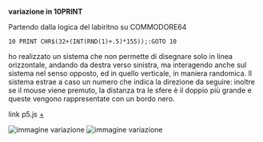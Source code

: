**variazione in 10PRINT**

Partendo dalla logica del labiritno su COMMODORE64  

`10 PRINT CHR$(32+(INT(RND(1)+.5)*155));:GOTO 10` 

ho realizzato un sistema che non permette di disegnare solo in linea orizzontale, andando da destra verso sinistra, ma interagendo anche sul sistema nel senso opposto, ed in quello verticale, in maniera randomica.
Il sistema estrae a caso un numero che indica la direzione da seguire: inoltre se il mouse viene premuto, la distanza tra le sfere è il doppio più grande e queste vengono rappresentate con un bordo nero.


link p5.js [+](https://editor.p5js.org/peterbaru/full/hEDgR6FGw)


![immagine variazione](https://raw.githubusercontent.com/peterbaru/archive/master/peterbaru/Variazioni10PRINT/variazione2/img/img1.png)
![immagine variazione](https://raw.githubusercontent.com/peterbaru/archive/master/peterbaru/Variazioni10PRINT/variazione2/img/img2.png)
